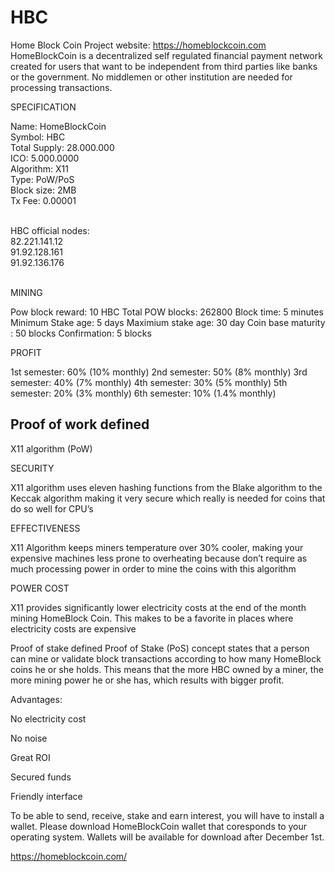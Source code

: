# HBC

Home Block Coin Project
website: https://homeblockcoin.com
HomeBlockCoin is a decentralized self regulated financial payment network created for users that want to be independent from third parties like banks or the government. 
No middlemen or other institution are needed for processing transactions.


SPECIFICATION

Name: HomeBlockCoin<br>
Symbol: HBC<br>
Total Supply: 28.000.000<br>
ICO: 5.000.0000<br>
Algorithm: X11<br>
Type: PoW/PoS<br>
Block size: 2MB<br>
Tx Fee: 0.00001<br><br>

HBC official nodes:<br>
82.221.141.12<br>
91.92.128.161<br>
91.92.136.176<br>

<br>
MINING

Pow block reward: 10 HBC
Total POW blocks: 262800
Block time: 5 minutes
Minimum Stake age: 5 days
Maximium stake age: 30 day
Coin base maturity : 50 blocks
Confirmation: 5 blocks

PROFIT

1st semester: 60% (10% monthly)
2nd semester: 50% (8% monthly)
3rd semester: 40% (7% monthly)
4th semester: 30% (5% monthly)
5th semester: 20% (3% monthly)
6th semester: 10% (1.4% monthly)




Proof of work defined
----------------------
X11 algorithm (PoW)


SECURITY

X11 algorithm uses eleven hashing functions from the Blake algorithm to the Keccak algorithm making it very secure which really is needed for coins that do so well for CPU’s

EFFECTIVENESS

X11 Algorithm keeps miners temperature over 30% cooler, making your expensive machines less prone to overheating because don’t require as much processing power in order to mine the coins with this algorithm

POWER COST

X11 provides significantly lower electricity costs at the end of the month mining HomeBlock Coin. This makes to be a favorite in places where electricity costs are expensive


Proof of stake defined
Proof of Stake (PoS) concept states that a person can mine or validate block transactions according to how many HomeBlock coins he or she holds. This means that the more HBC owned by a miner, the more mining power he or she has, which results with bigger profit.

Advantages:

No electricity cost

No noise

Great ROI

Secured funds

Friendly interface


To be able to send, receive, stake and earn interest, you will have to install a wallet. 
Please download HomeBlockCoin wallet that coresponds to your operating system. Wallets will be available for download after December 1st.

https://homeblockcoin.com/

